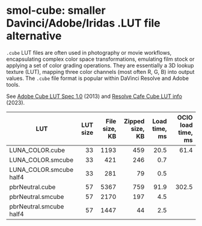 # smol-cube: smaller Davinci/Adobe/Iridas .LUT file alternative

`.cube` LUT files are often used in photography or movie workflows, encapsulating complex color space transformations,
emulating film stock or applying a set of color grading operations. They are essentially a 3D lookup texture (LUT),
mapping three color channels (most often R, G, B) into output values. The `.cube` file format is popular within
DaVinci Resolve and Adobe tools.

See [Adobe Cube LUT Spec 1.0](https://web.archive.org/web/20220220033515/https://wwwimages2.adobe.com/content/dam/acom/en/products/speedgrade/cc/pdfs/cube-lut-specification-1.0.pdf) (2013)
and [Resolve Cafe Cube LUT info](https://resolve.cafe/developers/luts/) (2023).

| LUT                    | LUT size | File size, KB  | Zipped size, KB | Load time, ms | OCIO load time, ms |
|------------------------|---------:|---------------:|----------------:|--------------:|-------------------:|
|LUNA_COLOR.cube         | 33       |         1193   |             459 |          20.5 |               61.4 |
|LUNA_COLOR.smcube       | 33       |          421   |             246 |           0.7 |                    |
|LUNA_COLOR.smcube half4 | 33       |          281   |              79 |           0.5 |                    |
|pbrNeutral.cube         | 57       |         5367   |             759 |          91.9 |              302.5 |
|pbrNeutral.smcube       | 57       |         2170   |             197 |           4.5 |                    |
|pbrNeutral.smcube half4 | 57       |         1447   |              44 |           2.5 |                    |
